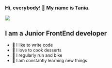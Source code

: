 ### Hi, everybody! 👋 My name is Tania.

![](https://komarev.com/ghpvc/?username=TatjanaBezkorovaina)

## I am a Junior FrontEnd developer

- :muscle: I like to write code
- :cake: I love to cook desserts
- :mountain_bicyclist: I regularly run and bike
- :book: I am constantly learning new things

<!--
**TatjanaBezkorovaina/TatjanaBezkorovaina** is a ✨ _special_ ✨ repository because its `README.md` (this file) appears on your GitHub profile.

Here are some ideas to get you started:

- 🔭 I’m currently working on ...
- 🌱 I’m currently learning ...
- 👯 I’m looking to collaborate on ...
- 🤔 I’m looking for help with ...
- 💬 Ask me about ...
- 📫 How to reach me: ...
- 😄 Pronouns: ...
- ⚡ Fun fact: ...
-->
